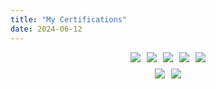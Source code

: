 ```yaml
---
title: "My Certifications"
date: 2024-06-12
---
```

<style>
    .image-gallery {
        display: flex;
        flex-direction: column;
        gap: 10px; /* Increased gap between rows */
        width: 100%;
        height: auto;
    }
    .image-row {
        display: flex;
        flex-direction: row;
        flex-wrap: wrap;
        max-width: 100%;
        justify-content: center;
        gap: 10px; /* Added gap between images */
    }
    .certificate-link {
        max-width: 33%;
    }
    .certificate-link2 {
        max-width: 30%;
    }
</style>
<div class="image-gallery">
    <div class="image-row">
        <a href="https://www.credly.com/badges/6a7b0186-3240-40e7-8be5-9efd9a7a034e/public_url" class="certificate-link">
            <img src="/cka_from_cncfsite__281_29.png">
        </a>
        <a href="https://www.credly.com/badges/1408a5a2-489c-4440-b23e-61781f1750c3/public_url" class="certificate-link">
            <img src="/ckad-certified-kubernetes-application-developer.png">
        </a>
        <a href="https://www.credly.com/badges/d16518fb-a2a4-4a65-9ca7-a42ffdd57613/public_url" class="certificate-link">
            <img src="/architectassociateaws.png">
        </a>
        <a href="https://www.credly.com/badges/d7800944-e535-4326-9dfc-e8beed98268a/public_url" class="certificate-link">
            <img src="/devassociateaws.png">
        </a>
        <a href="https://learn.microsoft.com/en-us/users/wassimregaieg-2617/credentials/c21ca2b9177605bf" class="certificate-link">
            <img src="/microsoft-certified-associate-badge.png">
        </a>
    </div>
    <div class="image-row">
        <a href="https://www.credly.com/badges/7b13f767-fb6b-4600-b12b-1bf23fe731dc/public_url" class="certificate-link2">
            <img src="/vmware_cert_VCPNV19.png">
        </a>
        <a href="https://www.credly.com/badges/3046c605-a0bc-41e6-b7d1-bb1c53c43f4c/public_url" class="certificate-link2">
            <img src="/vmware_knowledge_vsphere6.png">
        </a>
    </div>
</div>




